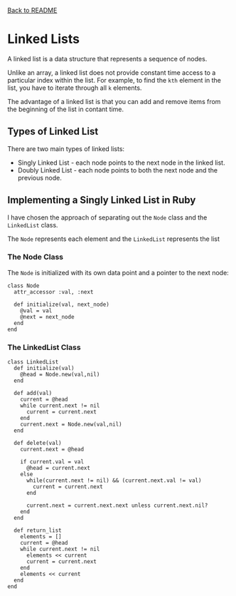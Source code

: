 [Back to README](../../README.md)

Linked Lists
============
A linked list is a data structure that represents a sequence of nodes.

Unlike an array, a linked list does not provide constant time access to a particular index within the list. For example, to find the `kth` element in the list, you have to iterate through all `k` elements.

The advantage of a linked list is that you can add and remove items from the beginning of the list in contant time.

Types of Linked List
--------------------
There are two main types of linked lists:
* Singly Linked List - each node points to the next node in the linked list.
* Doubly Linked List - each node points to both the next node and the previous node.

Implementing a Singly Linked List in Ruby
----------------------------------
I have chosen the approach of separating out the `Node` class and the `LinkedList` class.

The `Node` represents each element and the `LinkedList` represents the list

### The Node Class

The `Node` is initialized with its own data point and a pointer to the next node:

```
class Node
  attr_accessor :val, :next

  def initialize(val, next_node)
    @val = val
    @next = next_node
  end
end
```

### The LinkedList Class

```
class LinkedList
  def initialize(val)
    @head = Node.new(val,nil)
  end

  def add(val)
    current = @head
    while current.next != nil
      current = current.next
    end
    current.next = Node.new(val,nil)
  end

  def delete(val)
    current.next = @head

    if current.val = val
      @head = current.next
    else
      while(current.next != nil) && (current.next.val != val)
        current = current.next
      end

      current.next = current.next.next unless current.next.nil?
    end
  end

  def return_list
    elements = []
    current = @head
    while current.next != nil
      elements << current
      current = current.next
    end
    elements << current
  end
end
```
